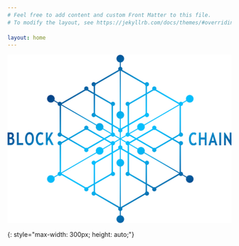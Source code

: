 ```yaml
---
# Feel free to add content and custom Front Matter to this file.
# To modify the layout, see https://jekyllrb.com/docs/themes/#overriding-theme-defaults

layout: home
---
```


![Blockchain-Logo]


[Blockchain-Logo]: assets/img/Blockchain-alpha.png
{: style="max-width: 300px; height: auto;"}
